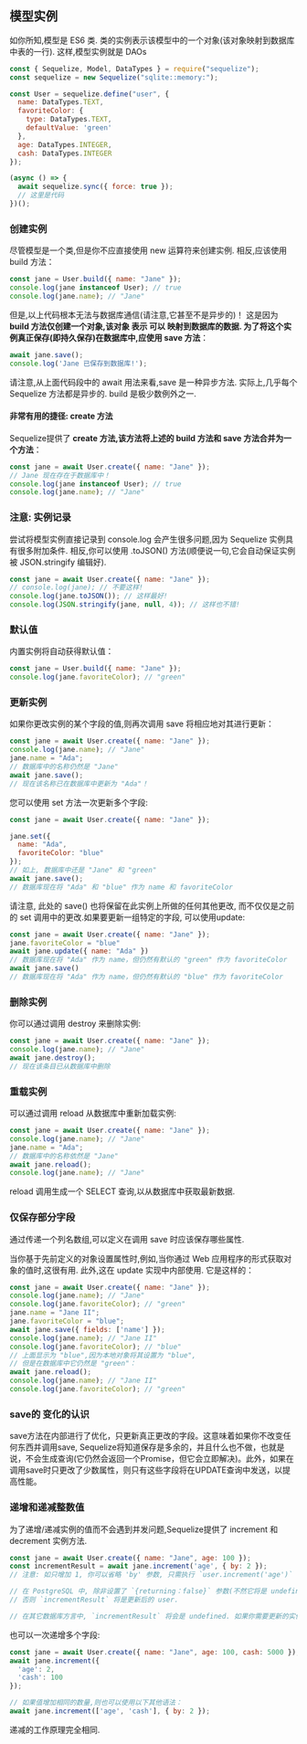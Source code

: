 ## 模型实例

如你所知,模型是 ES6 类. 类的实例表示该模型中的一个对象(该对象映射到数据库中表的一行). 这样,模型实例就是 DAOs

```javascript
const { Sequelize, Model, DataTypes } = require("sequelize");
const sequelize = new Sequelize("sqlite::memory:");

const User = sequelize.define("user", {
  name: DataTypes.TEXT,
  favoriteColor: {
    type: DataTypes.TEXT,
    defaultValue: 'green'
  },
  age: DataTypes.INTEGER,
  cash: DataTypes.INTEGER
});

(async () => {
  await sequelize.sync({ force: true });
  // 这里是代码
})();
```

### 创建实例

尽管模型是一个类,但是你不应直接使用 new 运算符来创建实例. 相反,应该使用 build 方法：

```javascript
const jane = User.build({ name: "Jane" });
console.log(jane instanceof User); // true
console.log(jane.name); // "Jane"
```

但是,以上代码根本无法与数据库通信(请注意,它甚至不是异步的)！ 这是因为 **build 方法仅创建一个对象,该对象 表示 可以 映射到数据库的数据. 为了将这个实例真正保存(即持久保存)在数据库中,应使用 save 方法**：

```javascript
await jane.save();
console.log('Jane 已保存到数据库!');
```

请注意,从上面代码段中的 await 用法来看,save 是一种异步方法. 实际上,几乎每个 Sequelize 方法都是异步的. build 是极少数例外之一.


#### 非常有用的捷径: create 方法

Sequelize提供了 **create 方法,该方法将上述的 build 方法和 save 方法合并为一个方法**：

```javascript
const jane = await User.create({ name: "Jane" });
// Jane 现在存在于数据库中！
console.log(jane instanceof User); // true
console.log(jane.name); // "Jane"
```

### 注意: 实例记录

尝试将模型实例直接记录到 console.log 会产生很多问题,因为 Sequelize 实例具有很多附加条件. 相反,你可以使用 .toJSON() 方法(顺便说一句,它会自动保证实例被 JSON.stringify 编辑好).

```javascript
const jane = await User.create({ name: "Jane" });
// console.log(jane); // 不要这样!
console.log(jane.toJSON()); // 这样最好!
console.log(JSON.stringify(jane, null, 4)); // 这样也不错!
```

### 默认值

内置实例将自动获得默认值：

```javascript
const jane = User.build({ name: "Jane" });
console.log(jane.favoriteColor); // "green"
```

### 更新实例

如果你更改实例的某个字段的值,则再次调用 save 将相应地对其进行更新：

```javascript
const jane = await User.create({ name: "Jane" });
console.log(jane.name); // "Jane"
jane.name = "Ada";
// 数据库中的名称仍然是 "Jane"
await jane.save();
// 现在该名称已在数据库中更新为 "Ada"！
```

您可以使用 set 方法一次更新多个字段:

```javascript
const jane = await User.create({ name: "Jane" });

jane.set({
  name: "Ada",
  favoriteColor: "blue"
});
// 如上, 数据库中还是 "Jane" 和 "green"
await jane.save();
// 数据库现在将 "Ada" 和 "blue" 作为 name 和 favoriteColor
```

请注意, 此处的 save() 也将保留在此实例上所做的任何其他更改, 而不仅仅是之前的 set 调用中的更改.如果要更新一组特定的字段, 可以使用update:

```javascript
const jane = await User.create({ name: "Jane" });
jane.favoriteColor = "blue"
await jane.update({ name: "Ada" })
// 数据库现在将 "Ada" 作为 name，但仍然有默认的 "green" 作为 favoriteColor
await jane.save()
// 数据库现在将 "Ada" 作为 name，但仍然有默认的 "blue" 作为 favoriteColor
```

### 删除实例

你可以通过调用 destroy 来删除实例:

```javascript
const jane = await User.create({ name: "Jane" });
console.log(jane.name); // "Jane"
await jane.destroy();
// 现在该条目已从数据库中删除
```

### 重载实例

可以通过调用 reload 从数据库中重新加载实例:

```javascript
const jane = await User.create({ name: "Jane" });
console.log(jane.name); // "Jane"
jane.name = "Ada";
// 数据库中的名称依然是 "Jane"
await jane.reload();
console.log(jane.name); // "Jane"
```
reload 调用生成一个 SELECT 查询,以从数据库中获取最新数据.

### 仅保存部分字段

通过传递一个列名数组,可以定义在调用 save 时应该保存哪些属性.

当你基于先前定义的对象设置属性时,例如,当你通过 Web 应用程序的形式获取对象的值时,这很有用. 此外,这在 update 实现中内部使用. 它是这样的：

```javascript
const jane = await User.create({ name: "Jane" });
console.log(jane.name); // "Jane"
console.log(jane.favoriteColor); // "green"
jane.name = "Jane II";
jane.favoriteColor = "blue";
await jane.save({ fields: ['name'] });
console.log(jane.name); // "Jane II"
console.log(jane.favoriteColor); // "blue"
// 上面显示为 "blue",因为本地对象将其设置为 "blue",
// 但是在数据库中它仍然是 "green"：
await jane.reload();
console.log(jane.name); // "Jane II"
console.log(jane.favoriteColor); // "green"
```

### save的 变化的认识

save方法在内部进行了优化，只更新真正更改的字段。这意味着如果你不改变任何东西并调用save, Sequelize将知道保存是多余的，并且什么也不做，也就是说，不会生成查询(它仍然会返回一个Promise，但它会立即解决)。此外，如果在调用save时只更改了少数属性，则只有这些字段将在UPDATE查询中发送，以提高性能。

### 递增和递减整数值

为了递增/递减实例的值而不会遇到并发问题,Sequelize提供了 increment 和 decrement 实例方法.

```javascript
const jane = await User.create({ name: "Jane", age: 100 });
const incrementResult = await jane.increment('age', { by: 2 });
// 注意: 如只增加 1, 你可以省略 'by' 参数, 只需执行 `user.increment('age')`

// 在 PostgreSQL 中, 除非设置了 `{returning：false}` 参数(不然它将是 undefined),
// 否则 `incrementResult` 将是更新后的 user.

// 在其它数据库方言中, `incrementResult` 将会是 undefined. 如果你需要更新的实例, 你需要调用 `user.reload()`.
```

也可以一次递增多个字段:

```javascript
const jane = await User.create({ name: "Jane", age: 100, cash: 5000 });
await jane.increment({
  'age': 2,
  'cash': 100
});

// 如果值增加相同的数量,则也可以使用以下其他语法：
await jane.increment(['age', 'cash'], { by: 2 });
```

递减的工作原理完全相同.
